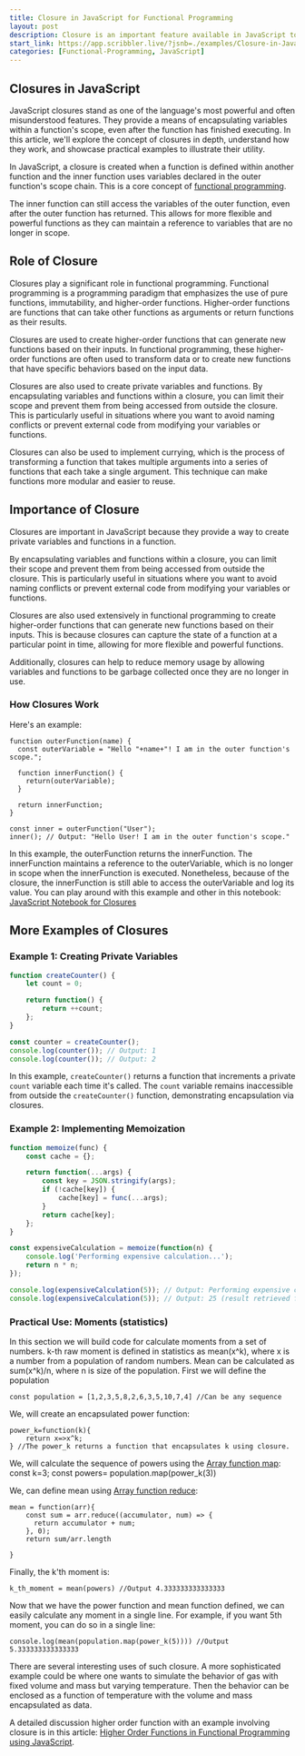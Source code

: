 ```yaml
---
title: Closure in JavaScript for Functional Programming
layout: post
description: Closure is an important feature available in JavaScript to do functional style programming. There are many practial applications of closure including in mathematical computations, UI experince, machine learning etc.
start_link: https://app.scribbler.live/?jsnb=./examples/Closure-in-JavaScript.jsnb
categories: [Functional-Programming, JavaScript]
---
```


## Closures in JavaScript
JavaScript closures stand as one of the language's most powerful and often misunderstood features. They provide a means of encapsulating variables within a function's scope, even after the function has finished executing. In this article, we'll explore the concept of closures in depth, understand how they work, and showcase practical examples to illustrate their utility.


In JavaScript, a closure is created when a function is defined within another function and the inner function uses variables declared in the outer function's scope chain. This is a core concept of [functional programming](/2023/03/13/JavaScript-for-Functional-Programming.html).

The inner function can still access the variables of the outer function, even after the outer function has returned. This allows for more flexible and powerful functions as they can maintain a reference to variables that are no longer in scope.

## Role of Closure
Closures play a significant role in functional programming. Functional programming is a programming paradigm that emphasizes the use of pure functions, immutability, and higher-order functions. Higher-order functions are functions that can take other functions as arguments or return functions as their results.

Closures are used to create higher-order functions that can generate new functions based on their inputs. In functional programming, these higher-order functions are often used to transform data or to create new functions that have specific behaviors based on the input data.

Closures are also used to create private variables and functions. By encapsulating variables and functions within a closure, you can limit their scope and prevent them from being accessed from outside the closure. This is particularly useful in situations where you want to avoid naming conflicts or prevent external code from modifying your variables or functions.

Closures can also be used to implement currying, which is the process of transforming a function that takes multiple arguments into a series of functions that each take a single argument. This technique can make functions more modular and easier to reuse.

## Importance of Closure

Closures are important in JavaScript because they provide a way to create private variables and functions in a function.

By encapsulating variables and functions within a closure, you can limit their scope and prevent them from being accessed from outside the closure. This is particularly useful in situations where you want to avoid naming conflicts or prevent external code from modifying your variables or functions.

Closures are also used extensively in functional programming to create higher-order functions that can generate new functions based on their inputs. This is because closures can capture the state of a function at a particular point in time, allowing for more flexible and powerful functions.

Additionally, closures can help to reduce memory usage by allowing variables and functions to be garbage collected once they are no longer in use.


### How Closures Work
Here's an example:

	function outerFunction(name) {
	  const outerVariable = "Hello "+name+"! I am in the outer function's scope.";
	
	  function innerFunction() {
	    return(outerVariable);
	  }
	
	  return innerFunction;
	}
	
	const inner = outerFunction("User");
	inner(); // Output: "Hello User! I am in the outer function's scope."
	
In this example, the outerFunction returns the innerFunction. The innerFunction maintains a reference to the outerVariable, which is no longer in scope when the innerFunction is executed. Nonetheless, because of the closure, the innerFunction is still able to access the outerVariable and log its value. You can play around with this example and other in this notebook: [JavaScript Notebook for Closures](https://app.scribbler.live/?jsnb=./examples/Closure-in-JavaScript.jsnb)

## More Examples of Closures

### Example 1: Creating Private Variables

```javascript
function createCounter() {
    let count = 0;

    return function() {
        return ++count;
    };
}

const counter = createCounter();
console.log(counter()); // Output: 1
console.log(counter()); // Output: 2
```

In this example, `createCounter()` returns a function that increments a private `count` variable each time it's called. The `count` variable remains inaccessible from outside the `createCounter()` function, demonstrating encapsulation via closures.

### Example 2: Implementing Memoization

```javascript
function memoize(func) {
    const cache = {};

    return function(...args) {
        const key = JSON.stringify(args);
        if (!cache[key]) {
            cache[key] = func(...args);
        }
        return cache[key];
    };
}

const expensiveCalculation = memoize(function(n) {
    console.log('Performing expensive calculation...');
    return n * n;
});

console.log(expensiveCalculation(5)); // Output: Performing expensive calculation... 25
console.log(expensiveCalculation(5)); // Output: 25 (result retrieved from cache)
```


### Practical Use: Moments (statistics)

In this section we will build code for calculate moments from a set of numbers. k-th raw moment is defined in statistics as mean(x^k), where x is a number from a population of random numbers. Mean can be calculated as sum(x^k)/n, where n is size of the population. First we will define the population

	const population = [1,2,3,5,8,2,6,3,5,10,7,4] //Can be any sequence
	
We, will create an encapsulated power function:
	
	power_k=function(k){
		return x=>x^k;
	} //The power_k returns a function that encapsulates k using closure.

We, will calculate the sequence of powers using the [Array function map](/2023/05/23/Array-Function-in-JavaScript.html):
	const k=3;
	const powers= population.map(power_k(3))

We, can define mean using [Array function reduce](/2023/05/23/Array-Function-in-JavaScript.html):

	mean = function(arr){
		const sum = arr.reduce((accumulator, num) => {
		  return accumulator + num;
		}, 0);
		return sum/arr.length
		
	}
Finally, the k'th moment is:

	k_th_moment = mean(powers) //Output 4.333333333333333
	
Now that we have the power function and mean function defined, we can easily calculate any moment in a single line. For example, if you want 5th moment, you can do so in a single line:
	
	console.log(mean(population.map(power_k(5)))) //Output 5.333333333333333
	
There are several interesting uses of such closure. A more sophisticated example could be where one wants to simulate the behavior of gas with fixed volume and mass but varying temperature. Then the behavior can be enclosed as a function of temperature with the volume and mass encapsulated as data.

A detailed discussion higher order function with an example involving closure is in this article: [Higher Order Functions in Functional Programming using JavaScript](/2023/05/26/Higher-Order-Functions-in-Functional-Programming-using-JavaScript.html).
	







